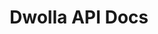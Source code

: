 ---
title: Dwolla API Docs

language_tabs:
  - json

toc_footers:
  - <a href="https://discuss.dwolla.com/c/api-support" target="_blank">Get some help</a>
  - <a href='https://developers.dwolla.com/dev/pages/sandbox' target="_blank">Sandbox Environment</a>
  - <a href='http://github.com/tripit/slate' target="_blank">Documentation Powered by Slate</a>

includes:
  - introduction
  - oauth
  - customers
  - documents
  - fundingsrcs
  - transfers
  - events
  - webhooks
  - hooks

search: true

google_analytics_id: UA-55964336-1
---